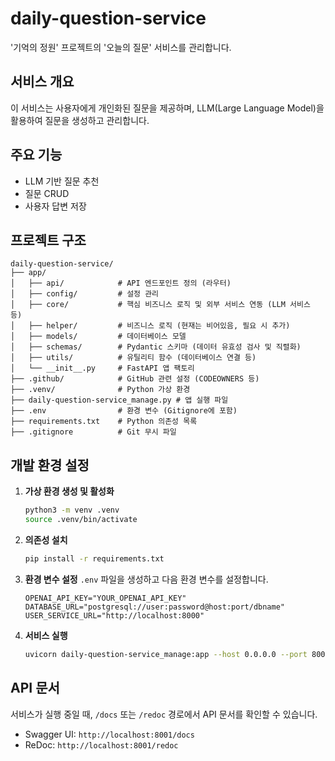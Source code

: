 # daily-question-service

'기억의 정원' 프로젝트의 '오늘의 질문' 서비스를 관리합니다.

## 서비스 개요
이 서비스는 사용자에게 개인화된 질문을 제공하며, LLM(Large Language Model)을 활용하여 질문을 생성하고 관리합니다.

## 주요 기능
- LLM 기반 질문 추천
- 질문 CRUD
- 사용자 답변 저장

## 프로젝트 구조
```
daily-question-service/
├── app/
│   ├── api/            # API 엔드포인트 정의 (라우터)
│   ├── config/         # 설정 관리
│   ├── core/           # 핵심 비즈니스 로직 및 외부 서비스 연동 (LLM 서비스 등)
│   ├── helper/         # 비즈니스 로직 (현재는 비어있음, 필요 시 추가)
│   ├── models/         # 데이터베이스 모델
│   ├── schemas/        # Pydantic 스키마 (데이터 유효성 검사 및 직렬화)
│   ├── utils/          # 유틸리티 함수 (데이터베이스 연결 등)
│   └── __init__.py     # FastAPI 앱 팩토리
├── .github/            # GitHub 관련 설정 (CODEOWNERS 등)
├── .venv/              # Python 가상 환경
├── daily-question-service_manage.py # 앱 실행 파일
├── .env                # 환경 변수 (Gitignore에 포함)
├── requirements.txt    # Python 의존성 목록
├── .gitignore          # Git 무시 파일
```

## 개발 환경 설정

1.  **가상 환경 생성 및 활성화**
    ```bash
    python3 -m venv .venv
    source .venv/bin/activate
    ```

2.  **의존성 설치**
    ```bash
    pip install -r requirements.txt
    ```

3.  **환경 변수 설정**
    `.env` 파일을 생성하고 다음 환경 변수를 설정합니다.
    ```
    OPENAI_API_KEY="YOUR_OPENAI_API_KEY"
    DATABASE_URL="postgresql://user:password@host:port/dbname"
    USER_SERVICE_URL="http://localhost:8000"
    ```

4.  **서비스 실행**
    ```bash
    uvicorn daily-question-service_manage:app --host 0.0.0.0 --port 8001
    ```

## API 문서
서비스가 실행 중일 때, `/docs` 또는 `/redoc` 경로에서 API 문서를 확인할 수 있습니다.
- Swagger UI: `http://localhost:8001/docs`
- ReDoc: `http://localhost:8001/redoc`